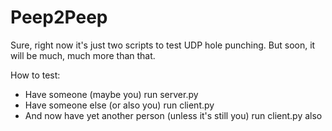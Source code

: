 Peep2Peep
=========

Sure, right now it's just two scripts to test UDP hole punching. But soon, it
will be much, much more than that.

How to test:
- Have someone (maybe you) run server.py
- Have someone else (or also you) run client.py
- And now have yet another person (unless it's still you) run client.py also
